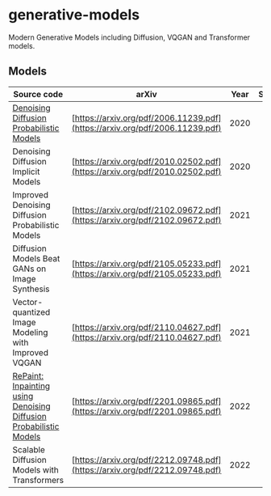 # generative-models
Modern Generative Models including Diffusion, VQGAN and Transformer models.


## Models
| Source code | arXiv | Year | Status |
|---    |:-:    |:-:    |:-:    |
| [Denoising Diffusion Probabilistic Models](generative_models/ddpm) | [https://arxiv.org/pdf/2006.11239.pdf](https://arxiv.org/pdf/2006.11239.pdf) | 2020 | :white_check_mark: |
| Denoising Diffusion Implicit Models | [https://arxiv.org/pdf/2010.02502.pdf](https://arxiv.org/pdf/2010.02502.pdf) | 2020 | :x: |
| Improved Denoising Diffusion Probabilistic Models | [https://arxiv.org/pdf/2102.09672.pdf](https://arxiv.org/pdf/2102.09672.pdf) | 2021 | :x: |
| Diffusion Models Beat GANs on Image Synthesis | [https://arxiv.org/pdf/2105.05233.pdf](https://arxiv.org/pdf/2105.05233.pdf) | 2021 | :x: |
| Vector-quantized Image Modeling with Improved VQGAN | [https://arxiv.org/pdf/2110.04627.pdf](https://arxiv.org/pdf/2110.04627.pdf) | 2021 | :x: |
| [RePaint: Inpainting using Denoising Diffusion Probabilistic Models](generative_models/repaint) | [https://arxiv.org/pdf/2201.09865.pdf](https://arxiv.org/pdf/2201.09865.pdf) | 2022 | :x: |
| Scalable Diffusion Models with Transformers | [https://arxiv.org/pdf/2212.09748.pdf](https://arxiv.org/pdf/2212.09748.pdf) | 2022 | :x: |

